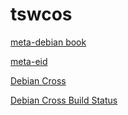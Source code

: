 # tswcos

[meta-debian book](https://tswcos.github.io/meta-debian/book/)

[meta-eid](https://tswcos.github.io/meta-eid/)

[Debian Cross](https://tswcos.github.io/debian-cross-patches/)

[Debian Cross Build Status](https://tswcos.github.io/sbuild/)
